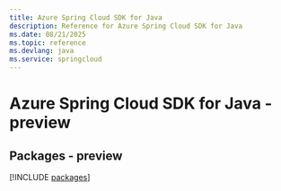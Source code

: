 ```yaml
---
title: Azure Spring Cloud SDK for Java
description: Reference for Azure Spring Cloud SDK for Java
ms.date: 08/21/2025
ms.topic: reference
ms.devlang: java
ms.service: springcloud
---
```

# Azure Spring Cloud SDK for Java - preview
## Packages - preview
[!INCLUDE [packages](spring-cloud-index.md)]